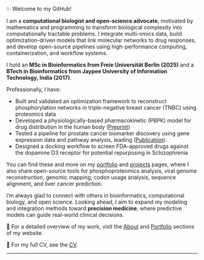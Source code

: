 ✨ Welcome to my GitHub!

I am a **computational biologist and open-science advocate**, motivated by mathematics and programming to transform
biological complexity into computationally tractable problems. I integrate multi-omics data, build optimization-driven
models that link molecular networks to drug responses, and develop open-source pipelines using high-performance
computing, containerization, and workflow systems.

I hold an **MSc in Bioinformatics from Freie Universität Berlin (2025)** and a **BTech in Bioinformatics from Jaypee
University of Information Technology, India (2017)**.

Professionally, I have:

* Built and validated an optimization framework to reconstruct phosphorylation networks in triple-negative breast cancer (TNBC) 
  using proteomics data 
* Developed a physiologically-based pharmacokinetic (PBPK) model for drug distribution in the human body ([Preprint](https://doi.org/10.5281/zenodo.14976788))
* Tested a pipeline for prostate cancer biomarker discovery using gene expression data and pathway analysis, 
  leading ([Publication](https://doi.org/10.1515/jib-2018-0080)).   
* Designed a docking workflow to screen FDA-approved drugs against the dopamine D3 receptor for potential repurposing in Schizophrenia 

You can find these and more on my [portfolio](https://bibymaths.github.io/portfolio/)
and [projects](https://bibymaths.github.io/projects/) pages, where I also share open-source tools for phosphoproteomics
analysis, viral genome reconstruction, genomic mapping, codon usage analysis, sequence alignment, and liver cancer
prediction.

I’m always glad to connect with others in bioinformatics, computational biology, and open science. Looking ahead, I aim
to expand my modeling and integration methods toward **precision medicine**, where predictive models can guide
real-world clinical decisions.

📄 For a detailed overview of my work, visit the [About](https://bibymaths.github.io/about/)
and [Portfolio](https://bibymaths.github.io/portfolio/) sections of my website.

📑 For my full CV, see the [CV](https://bibymaths.github.io/files/AbhinavMishra_CV.pdf).

---

